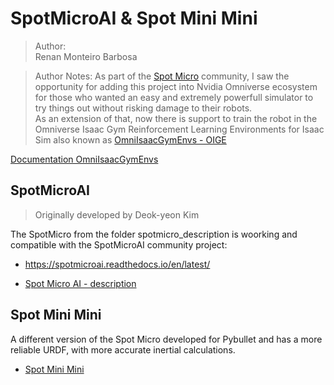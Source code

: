 # SpotMicroAI & Spot Mini Mini

> Author:<br/>
> Renan Monteiro Barbosa<br/>

> Author Notes:
> As part of the [Spot Micro](https://spotmicroai.readthedocs.io/en/latest/) community, I saw the opportunity for adding this project into Nvidia Omniverse ecosystem for those who wanted an easy and extremely powerfull simulator to try things out without risking damage to their robots.<br/>
> As an extension of that, now there is support to train the robot in the Omniverse Isaac Gym Reinforcement Learning Environments for Isaac Sim also known as [OmniIsaacGymEnvs - OIGE](https://github.com/NVIDIA-Omniverse/OmniIsaacGymEnvs)<br/>

[Documentation OmniIsaacGymEnvs](https://docs.omniverse.nvidia.com/app_isaacsim/app_isaacsim/tutorial_gym_isaac_gym.html?highlight=gym)



## SpotMicroAI
> Originally developed by Deok-yeon Kim<br/>

The SpotMicro from the folder spotmicro_description is woorking and compatible with the SpotMicroAI community project:<br/>
- https://spotmicroai.readthedocs.io/en/latest/

- [Spot Micro AI - description](https://github.com/chvmp/spotmicro_description)

## Spot Mini Mini
A different version of the Spot Micro developed for Pybullet and has a more reliable URDF, with more accurate inertial calculations.

- [Spot Mini Mini](https://github.com/moribots/spot_mini_mini)